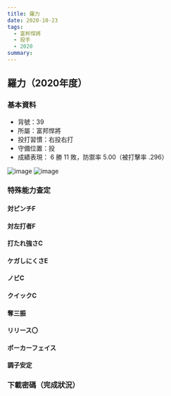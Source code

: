 ```yaml
---
title: 羅力
date: 2020-10-23
tags:
  - 富邦悍將
  - 投手
  - 2020
summary: 
---
```


## 羅力（2020年度）

### 基本資料
- 背號：39
- 所屬：富邦悍將
- 投打習慣：右投右打
- 守備位置：投
- 成績表現： 6 勝 11 敗，防禦率 5.00（被打擊率 .296）

![image](https://i.imgur.com/n1XYSWt.jpg)
![image](https://i.imgur.com/MCHwMXZ.jpg)

### 特殊能力查定
#### 対ピンチF
#### 対左打者F
#### 打たれ強さC
#### ケガしにくさE
#### ノビC
#### クイックC
#### 奪三振
#### リリース〇
#### ポーカーフェイス
#### 調子安定

### 下載密碼（完成狀況）